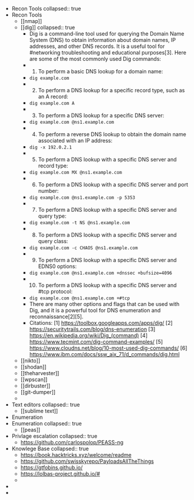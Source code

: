 - Recon Tools
  collapsed:: true
- Recon Tools
	- [[nmap]]
	- [[dig]]
	  collapsed:: true
		- Dig is a command-line tool used for querying the Domain Name System (DNS) to obtain information about domain names, IP addresses, and other DNS records. It is a useful tool for #networking troubleshooting and educational purposes[3]. Here are some of the most commonly used Dig commands:
		- 1. To perform a basic DNS lookup for a domain name:
		- `dig example.com`
		- 2. To perform a DNS lookup for a specific record type, such as an A record:
		- ```dig example.com A```
		- 3. To perform a DNS lookup for a specific DNS server:
		- ```dig example.com @ns1.example.com```
		- 4. To perform a reverse DNS lookup to obtain the domain name associated with an IP address:
		- ```dig -x 192.0.2.1```
		- 5. To perform a DNS lookup with a specific DNS server and record type:
		- ```dig example.com MX @ns1.example.com```
		- 6. To perform a DNS lookup with a specific DNS server and port number:
		- ```dig example.com @ns1.example.com -p 5353```
		- 7. To perform a DNS lookup with a specific DNS server and query type:
		- ```dig example.com -t NS @ns1.example.com```
		- 8. To perform a DNS lookup with a specific DNS server and query class:
		- ```dig example.com -c CHAOS @ns1.example.com```
		- 9. To perform a DNS lookup with a specific DNS server and EDNS0 options:
		- ```dig example.com @ns1.example.com +dnssec +bufsize=4096```
		- 10. To perform a DNS lookup with a specific DNS server and #tcp protocol:
		- ```dig example.com @ns1.example.com +#tcp```
		- There are many other options and flags that can be used with Dig, and it is a powerful tool for DNS enumeration and reconnaissance[2][5].
		- Citations:
		  [1] https://toolbox.googleapps.com/apps/dig/
		  [2] https://securitytrails.com/blog/dns-enumeration
		  [3] https://en.wikipedia.org/wiki/Dig_(command)
		  [4] https://www.tecmint.com/dig-command-examples/
		  [5] https://www.cloudns.net/blog/10-most-used-dig-commands/
		  [6] https://www.ibm.com/docs/ssw_aix_71/d_commands/dig.html
	- [[nikto]]
	- [[shodan]]
	- [[theharvester]]
	- [[wpscan]]
	- [[dirbuster]]
	- [[git-dumper]]
	-
- Text editors
  collapsed:: true
	- [[sublime text]]
- Enumeration
- Enumeration
  collapsed:: true
	- [[peas]]
- Privlage escalation
  collapsed:: true
	- https://github.com/carlospolop/PEASS-ng
- Knowlege Base
  collapsed:: true
	- https://book.hacktricks.xyz/welcome/readme
	- https://github.com/swisskyrepo/PayloadsAllTheThings
	- https://gtfobins.github.io/
	- https://lolbas-project.github.io/#
	-
-
-
